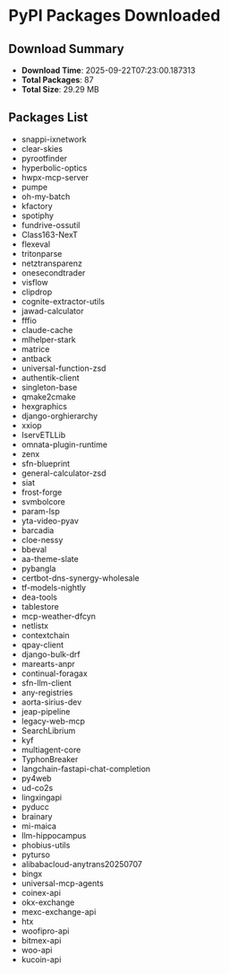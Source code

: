 # PyPI Packages Downloaded

## Download Summary
- **Download Time**: 2025-09-22T07:23:00.187313
- **Total Packages**: 87
- **Total Size**: 29.29 MB

## Packages List
- snappi-ixnetwork
- clear-skies
- pyrootfinder
- hyperbolic-optics
- hwpx-mcp-server
- pumpe
- oh-my-batch
- kfactory
- spotiphy
- fundrive-ossutil
- Class163-NexT
- flexeval
- tritonparse
- netztransparenz
- onesecondtrader
- visflow
- clipdrop
- cognite-extractor-utils
- jawad-calculator
- fffio
- claude-cache
- mlhelper-stark
- matrice
- antback
- universal-function-zsd
- authentik-client
- singleton-base
- qmake2cmake
- hexgraphics
- django-orghierarchy
- xxiop
- IservETLLib
- omnata-plugin-runtime
- zenx
- sfn-blueprint
- general-calculator-zsd
- siat
- frost-forge
- svmbolcore
- param-lsp
- yta-video-pyav
- barcadia
- cloe-nessy
- bbeval
- aa-theme-slate
- pybangla
- certbot-dns-synergy-wholesale
- tf-models-nightly
- dea-tools
- tablestore
- mcp-weather-dfcyn
- netlistx
- contextchain
- qpay-client
- django-bulk-drf
- marearts-anpr
- continual-foragax
- sfn-llm-client
- any-registries
- aorta-sirius-dev
- jeap-pipeline
- legacy-web-mcp
- SearchLibrium
- kyf
- multiagent-core
- TyphonBreaker
- langchain-fastapi-chat-completion
- py4web
- ud-co2s
- lingxingapi
- pyducc
- brainary
- mi-maica
- llm-hippocampus
- phobius-utils
- pyturso
- alibabacloud-anytrans20250707
- bingx
- universal-mcp-agents
- coinex-api
- okx-exchange
- mexc-exchange-api
- htx
- woofipro-api
- bitmex-api
- woo-api
- kucoin-api
